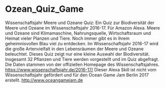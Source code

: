 # Ozean_Quiz_Game
Wissenschaftsjahr Meere und Ozeane Quiz: Ein Quiz zur Biodiversität der Meere und Ozeane im Wissenschaftsjahr 2016-17. Für Amazon Alexa.
Meere und Ozeane sind Klimamaschine, Nahrungsquelle, Wirtschaftsraum und Heimat vieler Planzen und Tiere. Noch immer gibt es in ihrem geheimnisvollen Blau viel zu entdecken. Im Wissenschaftsjahr 2016-17 wird die große Artenvielfalt in den Lebensräumen der Meere und Ozeane beleuchtet. Dieses Quiz zeigt nur eine kleine Auswahl der Biodiversität. Insgesamt 32 Pflanzen und Tiere werden vorgestellt und im Quiz abgefragt. Die Daten stammen von der offiziellen Homepage des Wissenschaftsjahres. 
https://www.wissenschaftsjahr.de/2016-17/
Dieser Alexa Skill ist nicht vom Wissenschaftsjahr gefördert und für den Ocean Game Jam Berlin 2017 erstellt.
http://www.oceangamejam.de
